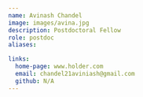 ```yaml
---
name: Avinash Chandel
image: images/avina.jpg
description: Postdoctoral Fellow
role: postdoc
aliases:

links:
  home-page: www.holder.com
  email: chandel21aviniash@gmail.com
  github: N/A
---
```



